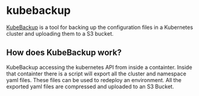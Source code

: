 # kubebackup

[KubeBackup](https://github.com/mattmattox/kubebackup) is a tool for backing up the configuration files in a Kubernetes cluster and uploading them to a S3 bucket.

## How does KubeBackup work?
KubeBackup accessing the kubernetes API from inside a containter. Inside that containter there is a script will export all the cluster and namespace yaml files. These files can be used to redeploy an environment. All the exported yaml files are compressed and uploaded to an S3 Bucket.
